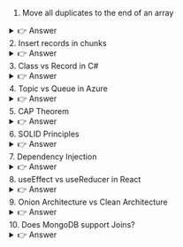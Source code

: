 1. Move all duplicates to the end of an array
<details> <summary>👉 Answer</summary>

Logic: Use a set to track seen elements, maintain order for unique elements, and push duplicates at the end.

JavaScript Example:
```js
function moveDuplicates(arr) {
  let seen = new Set();
  let uniques = [];
  let duplicates = [];

  for (let item of arr) {
    if (seen.has(item)) {
      duplicates.push(item);
    } else {
      seen.add(item);
      uniques.push(item);
    }
  }
  return [...uniques, ...duplicates];
}

console.log(moveDuplicates([1, 2, 3, 2, 4, 3, 5]));
// Output: [1, 2, 3, 4, 5, 2, 3]
```
```python
Python Example:

def move_duplicates(arr):
    seen = set()
    unique, dupes = [], []
    for num in arr:
        if num in seen:
            dupes.append(num)
        else:
            seen.add(num)
            unique.append(num)
    return unique + dupes

print(move_duplicates([1,2,3,2,4,3,5]))
# Output: [1,2,3,4,5,2,3]
```
</details>
2. Insert records in chunks
<details> <summary>👉 Answer</summary>

Problem: DB supports only limited inserts per batch.
Solution: Process in chunks.

C# Example:
```cs
public void SaveInChunks(List<int> records, int chunkSize)
{
    for (int i = 0; i < records.Count; i += chunkSize)
    {
        var batch = records.Skip(i).Take(chunkSize).ToList();
        SaveToDB(batch);
    }
}
```

JavaScript Example:
```js
function saveInChunks(records, chunkSize) {
  for (let i = 0; i < records.length; i += chunkSize) {
    const batch = records.slice(i, i + chunkSize);
    console.log("Saving batch:", batch);
  }
}

saveInChunks([1,2,3,4,5,6,7], 3);
// Saving [1,2,3] [4,5,6] [7]
```
</details>
3. Class vs Record in C#
<details> <summary>👉 Answer</summary>

Class: Reference type, mutable, equality by reference.
Record: Reference type, immutable by default, equality by value.

Example:
```cs
class PersonClass
{
    public string Name { get; set; }
}

record PersonRecord(string Name);

var c1 = new PersonClass { Name = "Sunil" };
var c2 = new PersonClass { Name = "Sunil" };
Console.WriteLine(c1.Equals(c2)); // False (different references)

var r1 = new PersonRecord("Sunil");
var r2 = new PersonRecord("Sunil");
Console.WriteLine(r1.Equals(r2)); // True (value equality)
```
</details>
4. Topic vs Queue in Azure
<details> <summary>👉 Answer</summary>

Queue: Point-to-point, one consumer processes a message.

Topic: Publish-subscribe, multiple subscribers can process copies.

Example:

Queue → Order service sends message → Only Billing service consumes.

Topic → Order service sends message → Billing + Notification + Analytics all receive.

</details>
5. CAP Theorem
<details> <summary>👉 Answer</summary>

CAP Theorem: A distributed system can provide only 2 out of 3 guarantees:

Consistency

Availability

Partition Tolerance

Example Systems:

CP: MongoDB (prioritize consistency over availability).

AP: Cassandra (available but may show stale data).

CA: Traditional relational DB (not partition tolerant).

</details>
6. SOLID Principles
<details> <summary>👉 Answer</summary>

S – Single Responsibility Principle

O – Open/Closed Principle

L – Liskov Substitution Principle

I – Interface Segregation Principle

D – Dependency Inversion Principle

Example (C#):
```cs
// Single Responsibility - Class only handles one job
public class ReportSaver {
    public void Save(string report) {
        Console.WriteLine("Report saved");
    }
}


Example (JavaScript - Dependency Inversion):

class MySQLDatabase {
  save(data) { console.log("Saving to MySQL:", data); }
}

class App {
  constructor(db) { this.db = db; }
  run() { this.db.save("data"); }
}

const app = new App(new MySQLDatabase());
app.run();
```
</details>
7. Dependency Injection
<details> <summary>👉 Answer</summary>

Definition: Providing dependencies from outside instead of creating inside.

C# Example:
```cs
public class Service
{
    private readonly IRepository _repo;
    public Service(IRepository repo) { _repo = repo; }
}
```

JavaScript Example:
```js
function UserService(repo) {
  this.repo = repo;
}

const mockRepo = { getUser: () => "Mock User" };
const service = new UserService(mockRepo);
console.log(service.repo.getUser()); // Mock User
```
</details>
8. useEffect vs useReducer in React
<details> <summary>👉 Answer</summary>

useEffect: For side effects like API calls, timers, subscriptions.

useReducer: For complex state management.

useEffect Example:
```js
import { useEffect, useState } from "react";

function FetchUsers() {
  const [users, setUsers] = useState([]);

  useEffect(() => {
    fetch("/api/users")
      .then(res => res.json())
      .then(data => setUsers(data));
  }, []);

  return <div>{users.length} Users</div>;
}


useReducer Example:

import { useReducer } from "react";

function counterReducer(state, action) {
  switch (action.type) {
    case "inc": return { count: state.count + 1 };
    case "dec": return { count: state.count - 1 };
    default: return state;
  }
}

function Counter() {
  const [state, dispatch] = useReducer(counterReducer, { count: 0 });

  return (
    <div>
      <button onClick={() => dispatch({ type: "inc" })}>+</button>
      <button onClick={() => dispatch({ type: "dec" })}>-</button>
      Count: {state.count}
    </div>
  );
}
```
</details>
9. Onion Architecture vs Clean Architecture
<details> <summary>👉 Answer</summary>

Onion Architecture: Layers are concentric circles. Domain is core, infrastructure is outer.

Clean Architecture: Similar but more generic, with use-cases around domain, then adapters, frameworks.

Diagram Idea:

Onion:         Clean:
Domain         Entities
App Services   Use Cases
Infra          Interface Adapters
UI             Frameworks


Example:

Onion: Repositories, Services, Controllers.

Clean: Entities, Use Cases, Presenters, Gateways.

</details>
10. Does MongoDB support Joins?
<details> <summary>👉 Answer</summary>

MongoDB doesn’t support joins like SQL, but you can use $lookup for similar functionality.

Example:
```db
db.orders.aggregate([
  {
    $lookup: {
      from: "customers",
      localField: "customerId",
      foreignField: "_id",
      as: "customerDetails"
    }
  }
])
```

This will join orders with customers.

</details>
